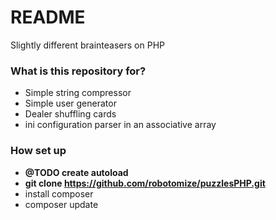 # README #

Slightly different brainteasers on PHP

### What is this repository for? ###

* Simple string compressor
* Simple user generator
* Dealer shuffling cards
* ini configuration parser in an associative array

### How set up ###
* **@TODO create autoload**
* **git clone https://github.com/robotomize/puzzlesPHP.git**
* install composer
* composer update
